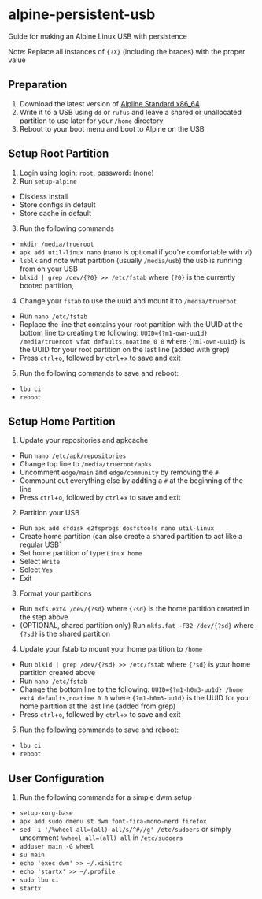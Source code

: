 # alpine-persistent-usb
Guide for making an Alpine Linux USB with persistence

Note: Replace all instances of `{?X}` (including the braces) with the proper value

## Preparation

1. Download the latest version of [Alpline Standard x86_64](https://www.alpinelinux.org/downloads/)
2. Write it to a USB using `dd` or `rufus` and leave a shared or unallocated partition to use later for your `/home` directory
3. Reboot to your boot menu and boot to Alpine on the USB

## Setup Root Partition

1. Login using login: `root`, password: (none)
2. Run `setup-alpine`
  - Diskless install
  - Store configs in default
  - Store cache in default
3. Run the following commands
  - `mkdir /media/trueroot`
  - `apk add util-linux nano` (nano is optional if you're comfortable with vi)
  - `lsblk` and note what partition (usually `/media/usb`) the usb is running from on your USB
  - `blkid | grep /dev/{?0} >> /etc/fstab` where `{?0}` is the currently booted partition,
4. Change your `fstab` to use the uuid and mount it to `/media/trueroot`
  - Run `nano /etc/fstab`
  - Replace the line that contains your root partition with the UUID at the bottom line to creating the following:
  ```UUID={?m1-own-uu1d} /media/trueroot vfat defaults,noatime 0 0```
    where `{?m1-own-uu1d}` is the UUID for your root partition on the last line (added with grep)
  - Press `ctrl`+`o`, followed by `ctrl`+`x` to save and exit
5. Run the following commands to save and reboot:
  - `lbu ci`
  - `reboot`
  
## Setup Home Partition

1. Update your repositories and apkcache
  - Run `nano /etc/apk/repositories`
  - Change top line to `/media/trueroot/apks`
  - Uncomment `edge/main` and `edge/community` by removing the `#`
  - Commount out everything else by addting a `#` at the beginning of the line
  - Press `ctrl`+`o`, followed by `ctrl`+`x` to save and exit
2. Partition your USB
  - Run `apk add cfdisk e2fsprogs dosfstools nano util-linux`
  - Create home partition (can also create a shared partition to act like a regular USB`
  - Set home partition of type `Linux home`
  - Select `Write`
  - Select `Yes`
  - Exit
3. Format your partitions
  - Run `mkfs.ext4 /dev/{?sd}` where `{?sd}` is the home partition created in the step above
  - (OPTIONAL, shared partition only) Run `mkfs.fat -F32 /dev/{?sd}` where `{?sd}` is the shared partition
4. Update your fstab to mount your home partition to `/home`
  - Run `blkid | grep /dev/{?sd} >> /etc/fstab` where `{?sd}` is your home partition created above
  - Run `nano /etc/fstab`
  - Change the bottom line to the following:
  ```UUID={?m1-h0m3-uu1d} /home ext4 defaults,noatime 0 0``` where `{?m1-h0m3-uu1d}` is the UUID for your home partition at the last line (added from grep)
  - Press `ctrl`+`o`, followed by `ctrl`+`x` to save and exit
5. Run the following commands to save and reboot:
  - `lbu ci`
  - `reboot`
  
## User Configuration
1. Run the following commands for a simple dwm setup
  - `setup-xorg-base`
  - `apk add sudo dmenu st dwm font-fira-mono-nerd firefox`
  - `sed -i '/%wheel all=(all) all/s/^#//g' /etc/sudoers` or simply uncomment `%wheel all=(all) all` in `/etc/sudoers`
  - `adduser main -G wheel`
  - `su main`
  - `echo 'exec dwm' >> ~/.xinitrc`
  - `echo 'startx' >> ~/.profile`
  - `sudo lbu ci`
  - `startx`
